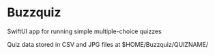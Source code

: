 # Buzzquiz

SwiftUI app for running simple multiple-choice quizzes

Quiz data stored in CSV and JPG files at $HOME/Buzzquiz/QUIZNAME/





